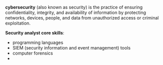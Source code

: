 **cybersecurity** (also known as security) is the practice of ensuring confidentiality, integrity, and availability of information by protecting networks, devices, people, and data from unauthorized access or criminal exploitation.

**Security analyst core skills**:
- programming languages
- SIEM (security information and event management) tools
- computer forensics
- 